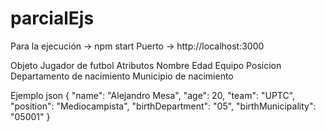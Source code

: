 # parcialEjs
Para la ejecución -> npm start
Puerto -> http://localhost:3000

Objeto 
Jugador de futbol 
Atributos
 Nombre
 Edad
 Equipo
 Posicion
 Departamento de nacimiento
 Municipio de nacimiento

 Ejemplo json
 {
    "name": "Alejandro Mesa",
    "age": 20,
    "team": "UPTC",
    "position": "Mediocampista",
    "birthDepartment": "05",
    "birthMunicipality": "05001"
  }